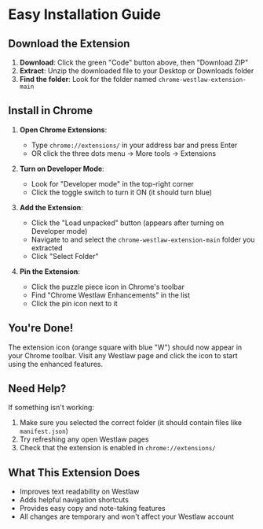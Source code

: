 # Easy Installation Guide

## Download the Extension

1. **Download**: Click the green "Code" button above, then "Download ZIP"
2. **Extract**: Unzip the downloaded file to your Desktop or Downloads folder
3. **Find the folder**: Look for the folder named `chrome-westlaw-extension-main`

## Install in Chrome

1. **Open Chrome Extensions**:
   - Type `chrome://extensions/` in your address bar and press Enter
   - OR click the three dots menu → More tools → Extensions

2. **Turn on Developer Mode**:
   - Look for "Developer mode" in the top-right corner
   - Click the toggle switch to turn it ON (it should turn blue)

3. **Add the Extension**:
   - Click the "Load unpacked" button (appears after turning on Developer mode)
   - Navigate to and select the `chrome-westlaw-extension-main` folder you extracted
   - Click "Select Folder"

4. **Pin the Extension**:
   - Click the puzzle piece icon in Chrome's toolbar
   - Find "Chrome Westlaw Enhancements" in the list
   - Click the pin icon next to it

## You're Done!

The extension icon (orange square with blue "W") should now appear in your Chrome toolbar. Visit any Westlaw page and click the icon to start using the enhanced features.

## Need Help?

If something isn't working:
1. Make sure you selected the correct folder (it should contain files like `manifest.json`)
2. Try refreshing any open Westlaw pages
3. Check that the extension is enabled in `chrome://extensions/`

## What This Extension Does

- Improves text readability on Westlaw
- Adds helpful navigation shortcuts
- Provides easy copy and note-taking features
- All changes are temporary and won't affect your Westlaw account